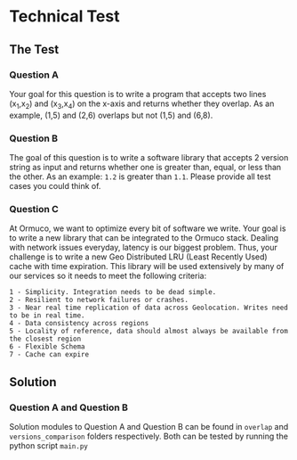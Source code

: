 # Technical Test

## The Test

### Question A
Your goal for this question is to write a program that accepts two lines 
(x<sub>1</sub>,x<sub>2</sub>) and (x<sub>3</sub>,x<sub>4</sub>) on the x-axis 
and returns whether they overlap. As an example, (1,5) and (2,6) overlaps but not (1,5) and (6,8).

### Question B
The goal of this question is to write a software library that accepts 2 version string as input and returns 
whether one is greater than, equal, or less than the other. As an example: `1.2` is greater than `1.1`. 
Please provide all test cases you could think of.

### Question C
At Ormuco, we want to optimize every bit of software we write. Your goal is to write a new library that can be 
integrated to the Ormuco stack. Dealing with network issues everyday, latency is our biggest problem. 
Thus, your challenge is to write a new Geo Distributed LRU (Least Recently Used) cache with time expiration. 
This library will be used extensively by many of our services so it needs to meet the following criteria:

    1 - Simplicity. Integration needs to be dead simple.
    2 - Resilient to network failures or crashes.
    3 - Near real time replication of data across Geolocation. Writes need to be in real time.
    4 - Data consistency across regions
    5 - Locality of reference, data should almost always be available from the closest region
    6 - Flexible Schema
    7 - Cache can expire 

## Solution

### Question A and Question B
Solution modules to Question A and Question B can be found in `overlap` and `versions_comparison` folders respectively.
Both can be tested by running the python script `main.py`

